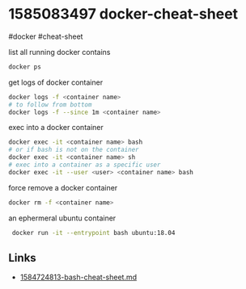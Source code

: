 # 1585083497 docker-cheat-sheet
#docker #cheat-sheet

list all running docker contains
```bash
docker ps
```

get logs of docker container
```bash
docker logs -f <container name> 
# to follow from bottom
docker logs -f --since 1m <container name>
```

exec into a docker container
```bash
docker exec -it <container name> bash
# or if bash is not on the container
docker exec -it <container name> sh
# exec into a container as a specific user
docker exec -it --user <user> <container name> bash
```

force remove a docker container
```bash
docker rm -f <container name>
```

an ephermeral ubuntu container
```bash
 docker run -it --entrypoint bash ubuntu:18.04
```



## Links
- [1584724813-bash-cheat-sheet.md](1584724813-bash-cheat-sheet.md)
